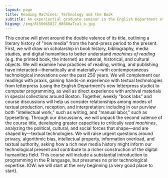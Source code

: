 ```yaml
---
layout: page
title: Reading Machines: Technology and the Book
subtitle: An experiential graduate seminar in the English Department at Northeastern University
bigimg: /img/8155665827_08680a7ca1_o.jpg
---
```


This course will pivot around the double valence of its title, outlining a literary history of "new media" from the hand-press period to the present. First, we will draw on scholarship in book history, bibliography, media studies, and digital humanities to better understand *machines of reading* (e.g. the printed book, the internet) as material, historical, and cultural objects. We will examine how practices of reading, writing, and publishing have interacted—thematically and materially—with contemporaneous technological innovations over the past 250 years. We will complement our readings with praxis, gaining hands-on experience with textual technologies from letterpress (using the English Department's new letterpress studio) to computer programming, as well as direct experience with archival materials in special collections around Boston. Together, weekly "book labs" and course discussions will help us consider relationships among modes of textual production, reception, and interpretation: including in our purview both "intellectual work," such as writing, and "manual labor," such as typesetting. Through our discussions, we will unpack the second valence of the course title, developing greater capacities to critically *read machines*, analyzing the political, cultural, and social forces that shape—and are shaped by—textual technologies. We will raise urgent questions around privacy, algorithmic bias, intellectual property, information overload, and textual authority, asking how a rich new media history might inform our technological present and contribute to a richer construction of the digital humanities field. This course will include a substantial introduction to programming in the R language, but presumes no prior technological expertise. IOW: we will start at the very beginning (a very good place to start). 